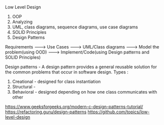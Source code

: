 Low Level Design
1) OOP
2) Analyzing
3) UML, class diagrams, sequence diagrams, use case diagrams
4) SOLID Principles
5) Design Patterns

Requirements ---> Use Cases ---> UML/Class diagrams ---> Model the problem(using OOD) ---> Implement/Code(using Design patterns and SOLID Principles)


Design patterns - A design pattern provides a general reusable solution for the common problems that occur in software design.
Types :
1) Creational - designed for class instantiation 
2) Structural - 
3) Behavioral - designed depending on how one class communicates with other


https://www.geeksforgeeks.org/modern-c-design-patterns-tutorial/
https://refactoring.guru/design-patterns
https://github.com/topics/low-level-design
